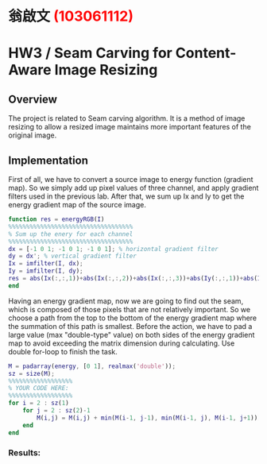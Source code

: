 # 翁啟文 <span style="color:red">(103061112)</span>

# HW3 / Seam Carving for Content-Aware Image Resizing

## Overview
The project is related to Seam carving algorithm. It is a method of image resizing to allow a resized image maintains more important features of the original image.  


## Implementation
  First of all, we have to convert a source image to energy function (gradient map). So we simply add up pixel values of three channel, and apply gradient filters used in the previous lab. After that, we sum up Ix and Iy to get the energy gradient map of the source image.
  ```Matlab
  function res = energyRGB(I)
  %%%%%%%%%%%%%%%%%%%%%%%%%%%%%%%%%%%
  % Sum up the enery for each channel 
  %%%%%%%%%%%%%%%%%%%%%%%%%%%%%%%%%%%
  dx = [-1 0 1; -1 0 1; -1 0 1]; % horizontal gradient filter 
  dy = dx'; % vertical gradient filter
  Ix = imfilter(I, dx);
  Iy = imfilter(I, dy);
  res = abs(Ix(:,:,1))+abs(Ix(:,:,2))+abs(Ix(:,:,3))+abs(Iy(:,:,1))+abs(Iy(:,:,2))+abs(Iy(:,:,3)); 
  end
  ```
  Having an energy gradient map, now we are going to find out the seam, which is composed of those pixels that are not relatively important. So we choose a path from the top to the bottom of the energy gradient map where the summation of this path is smallest. Before the action, we have to pad a large value (max "double-type" value) on both sides of the energy gradient map to avoid exceeding the matrix dimension during calculating. Use double for-loop to finish the task.
  ```Matlab
  M = padarray(energy, [0 1], realmax('double'));
  sz = size(M);
  %%%%%%%%%%%%%%%%%%
  % YOUR CODE HERE:
  %%%%%%%%%%%%%%%%%%
  for i = 2 : sz(1)
      for j = 2 : sz(2)-1
          M(i,j) = M(i,j) + min(M(i-1, j-1), min(M(i-1, j), M(i-1, j+1)));
      end
  end
  ```
### Results: 
